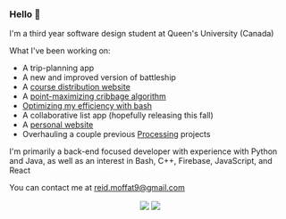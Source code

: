 ### Hello 👋

I'm a third year software design student at Queen's University (Canada)

What I've been working on:

* A trip-planning app
* A new and improved version of battleship
* A [course distribution website](https://qubirdhunter.com/)
* A [point-maximizing cribbage algorithm](https://github.com/reid-moffat/cribbage-strategy)
* [Optimizing my efficiency with bash](https://github.com/reid-moffat/bash-shortcuts)
* A collaborative list app (hopefully releasing this fall)
* A [personal website](https://reid-moffat.github.io/)
* Overhauling a couple previous [Processing](https://processing.org/) projects

I'm primarily a back-end focused developer with experience with Python and Java, as well as an interest in Bash, C++, Firebase, JavaScript, and React

You can contact me at reid.moffat9@gmail.com

<p align="center">
<img align="center" src="https://github-readme-stats.vercel.app/api?username=reid-moffat&show_icons=true&count_private=true&show_icons=true&theme=midnight-purple">
<img align="center" src="https://github-readme-stats-mu-blond.vercel.app/api/top-langs/?username=reid-moffat&layout=compact&card_width=250&langs_count=10&theme=midnight-purple">
</p>

<!--
**reid-moffat/reid-moffat** is a ✨ _special_ ✨ repository because its `README.md` (this file) appears on your GitHub profile.

Here are some ideas to get you started:

- 🔭 I’m currently working on ...
- 🌱 I’m currently learning ...
- 👯 I’m looking to collaborate on ...
- 🤔 I’m looking for help with ...
- 💬 Ask me about ...
- 📫 How to reach me: ...
- 😄 Pronouns: ...
- ⚡ Fun fact: ...
-->
